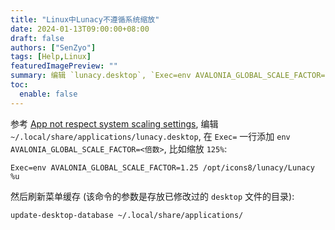 ```yaml
---
title: "Linux中Lunacy不遵循系统缩放"
date: 2024-01-13T09:00:00+08:00
draft: false
authors: ["SenZyo"]
tags: [Help,Linux]
featuredImagePreview: ""
summary: 编辑 `lunacy.desktop`, `Exec=env AVALONIA_GLOBAL_SCALE_FACTOR=1.25 /opt/icons8/lunacy/Lunacy %u`。然后刷新菜单缓存 `update-desktop-database ~/.local/share/applications/`。
toc:
  enable: false
---
```


参考 [App not respect system scaling settings](https://community.icons8.com/t/app-not-respect-system-scaling-settings/3290), 编辑 `~/.local/share/applications/lunacy.desktop`, 在 `Exec=` 一行添加 `env AVALONIA_GLOBAL_SCALE_FACTOR=<倍数>`, 比如缩放 `125%`:

```
Exec=env AVALONIA_GLOBAL_SCALE_FACTOR=1.25 /opt/icons8/lunacy/Lunacy %u
```

然后刷新菜单缓存 (该命令的参数是存放已修改过的 `desktop` 文件的目录):

```bash
update-desktop-database ~/.local/share/applications/
```